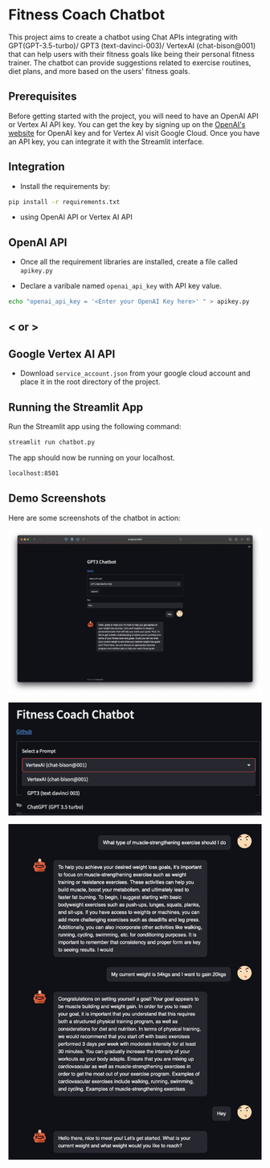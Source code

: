 Fitness Coach Chatbot
================================

This project aims to create a chatbot using Chat APIs integrating with GPT(GPT-3.5-turbo)/ GPT3 (text-davinci-003)/ VertexAI (chat-bison@001) that can help users with their fitness goals like being their personal fitness trainer. The chatbot can provide suggestions related to exercise routines, diet plans, and more based on the users' fitness goals.

Prerequisites
-------------

Before getting started with the project, you will need to have an OpenAI API or Vertex AI API key. You can get the key by signing up on the [OpenAI's website](https://platform.openai.com/account/api-keys) for OpenAI key and for Vertex AI visit Google Cloud. Once you have an API key, you can integrate it with the Streamlit interface.

Integration
-----------

* Install the requirements by:
```sh
pip install -r requirements.txt
```

* using OpenAI API or Vertex AI API

OpenAI API
----------
* Once all the requirement libraries are installed, create a file called `apikey.py`

* Declare a varibale named `openai_api_key` with API key value.
```sh
echo "openai_api_key = '<Enter your OpenAI Key here>' " > apikey.py
```
< or >
------
Google Vertex AI API
------------------

* Download `service_account.json` from your google cloud account and place it in the root directory of the project.

Running the Streamlit App
-------------------------

Run the Streamlit app using the following command:

```sh
streamlit run chatbot.py
```

The app should now be running on your localhost.

```sh
localhost:8501
```

Demo Screenshots
----------------

Here are some screenshots of the chatbot in action:

![Screenshot 1](docs/StartingUp.jpeg)

![Screenshot 2](docs/prompt.png)

![Screenshot 3](docs/demo.jpeg)

